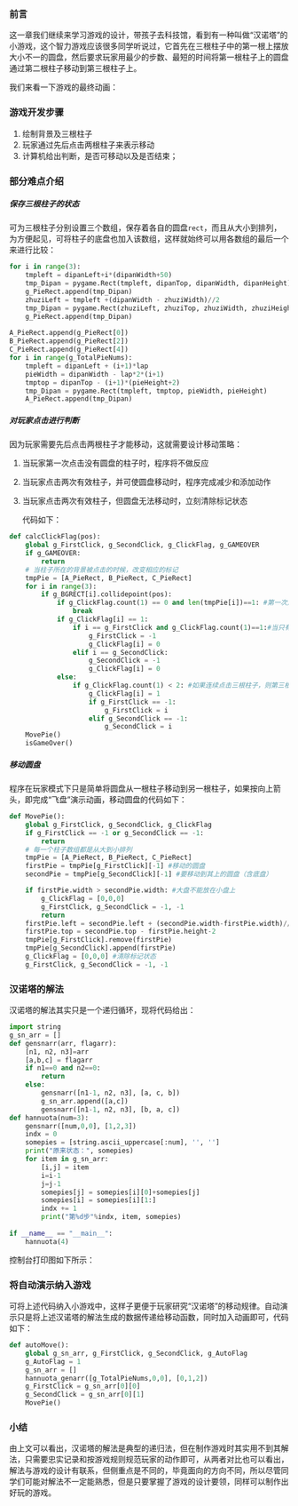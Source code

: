 ### 前言

这一章我们继续来学习游戏的设计，带孩子去科技馆，看到有一种叫做“汉诺塔”的小游戏，这个智力游戏应该很多同学听说过，它首先在三根柱子中的第一根上摆放大小不一的圆盘，然后要求玩家用最少的步数、最短的时间将第一根柱子上的圆盘通过第二根柱子移动到第三根柱子上。

我们来看一下游戏的最终动画：



### 游戏开发步骤

1. 绘制背景及三根柱子
2. 玩家通过先后点击两根柱子来表示移动
3. 计算机给出判断，是否可移动以及是否结束；

### 部分难点介绍

##### 保存三根柱子的状态

可为三根柱子分别设置三个数组，保存着各自的圆盘`rect`，而且从大小到排列，为方便起见，可将柱子的底盘也加入该数组，这样就始终可以用各数组的最后一个来进行比较：

```python
for i in range(3):
    tmpleft = dipanLeft+i*(dipanWidth+50)
    tmp_Dipan = pygame.Rect(tmpleft, dipanTop, dipanWidth, dipanHeight)
    g_PieRect.append(tmp_Dipan)
    zhuziLeft = tmpleft +(dipanWidth - zhuziWidth)//2
    tmp_Dipan = pygame.Rect(zhuziLeft, zhuziTop, zhuziWidth, zhuziHeight)
    g_PieRect.append(tmp_Dipan)
    
A_PieRect.append(g_PieRect[0])
B_PieRect.append(g_PieRect[2])
C_PieRect.append(g_PieRect[4])
for i in range(g_TotalPieNums):
    tmpleft = dipanLeft + (i+1)*lap
    pieWidth = dipanWidth - lap*2*(i+1)
    tmptop = dipanTop - (i+1)*(pieHeight+2)
    tmp_Dipan = pygame.Rect(tmpleft, tmptop, pieWidth, pieHeight)
    A_PieRect.append(tmp_Dipan)
```

##### 对玩家点击进行判断

因为玩家需要先后点击两根柱子才能移动，这就需要设计移动策略：

1. 当玩家第一次点击没有圆盘的柱子时，程序将不做反应

2. 当玩家点击两次有效柱子，并可使圆盘移动时，程序完成减少和添加动作

3. 当玩家点击两次有效柱子，但圆盘无法移动时，立刻清除标记状态

   

   代码如下：

```python
def calcClickFlag(pos):
    global g_FirstClick, g_SecondClick, g_ClickFlag, g_GAMEOVER
    if g_GAMEOVER:
        return
    # 当柱子所在的背景被点击的时候，改变相应的标记
    tmpPie = [A_PieRect, B_PieRect, C_PieRect]
    for i in range(3):
        if g_BGRECT[i].collidepoint(pos):
            if g_ClickFlag.count(1) == 0 and len(tmpPie[i])==1: #第一次点击时，底盘上没有圆盘
                break
            if g_ClickFlag[i] == 1:
                if i == g_FirstClick and g_ClickFlag.count(1)==1:#当只有1个被选中时，才能取消第1次点击的
                    g_FirstClick = -1
                    g_ClickFlag[i] = 0
                elif i == g_SecondClick:
                    g_SecondClick = -1
                    g_ClickFlag[i] = 0
            else:
                if g_ClickFlag.count(1) < 2: #如果连续点击三根柱子，则第三根不记录
                    g_ClickFlag[i] = 1
                    if g_FirstClick == -1:
                        g_FirstClick = i
                    elif g_SecondClick == -1:
                        g_SecondClick = i
    MovePie()
    isGameOver()
```

##### 移动圆盘

程序在玩家模式下只是简单将圆盘从一根柱子移动到另一根柱子，如果按向上箭头，即完成“飞盘”演示动画，移动圆盘的代码如下：

```python
def MovePie():
    global g_FirstClick, g_SecondClick, g_ClickFlag
    if g_FirstClick == -1 or g_SecondClick == -1:
        return
    # 每一个柱子数组都是从大到小排列
    tmpPie = [A_PieRect, B_PieRect, C_PieRect]
    firstPie = tmpPie[g_FirstClick][-1] #移动的圆盘
    secondPie = tmpPie[g_SecondClick][-1] #要移动到其上的圆盘（含底盘）

    if firstPie.width > secondPie.width: #大盘不能放在小盘上
        g_ClickFlag = [0,0,0]
        g_FirstClick, g_SecondClick = -1, -1
        return 
    firstPie.left = secondPie.left + (secondPie.width-firstPie.width)//2
    firstPie.top = secondPie.top - firstPie.height-2
    tmpPie[g_FirstClick].remove(firstPie)
    tmpPie[g_SecondClick].append(firstPie)
    g_ClickFlag = [0,0,0] #清除标记状态
    g_FirstClick, g_SecondClick = -1, -1
```



### 汉诺塔的解法

汉诺塔的解法其实只是一个递归循环，现将代码给出：

```python
import string
g_sn_arr = []
def gensnarr(arr, flagarr):
    [n1, n2, n3]=arr
    [a,b,c] = flagarr
    if n1==0 and n2==0:
        return
    else:
        gensnarr([n1-1, n2, n3], [a, c, b])
        g_sn_arr.append([a,c])
        gensnarr([n1-1, n2, n3], [b, a, c])
def hannuota(num=3):
    gensnarr([num,0,0], [1,2,3])
    indx = 0
    somepies = [string.ascii_uppercase[:num], '', '']
    print("原来状态：", somepies)
    for item in g_sn_arr:
        [i,j] = item
        i=i-1
        j=j-1
        somepies[j] = somepies[i][0]+somepies[j]
        somepies[i] = somepies[i][1:]
        indx += 1
        print("第%d步"%indx, item, somepies)
        
if __name__ == "__main__":
    hannuota(4)
```

控制台打印图如下所示：



### 将自动演示纳入游戏

可将上述代码纳入小游戏中，这样子更便于玩家研究“汉诺塔”的移动规律。自动演示只是将上述汉诺塔的解法生成的数据传递给移动函数，同时加入动画即可，代码如下：

```python
def autoMove():
    global g_sn_arr, g_FirstClick, g_SecondClick, g_AutoFlag
    g_AutoFlag = 1
    g_sn_arr = []
    hannuota_genarr([g_TotalPieNums,0,0], [0,1,2])
    g_FirstClick = g_sn_arr[0][0]
    g_SecondClick = g_sn_arr[0][1]
    MovePie()
```

### 小结

由上文可以看出，汉诺塔的解法是典型的递归法，但在制作游戏时其实用不到其解法，只需要忠实记录和按游戏规则规范玩家的动作即可，从两者对比也可以看出，解法与游戏的设计有联系，但侧重点是不同的，毕竟面向的方向不同，所以尽管同学们可能对解法不一定能熟悉，但是只要掌握了游戏的设计要领，同样可以制作出好玩的游戏。